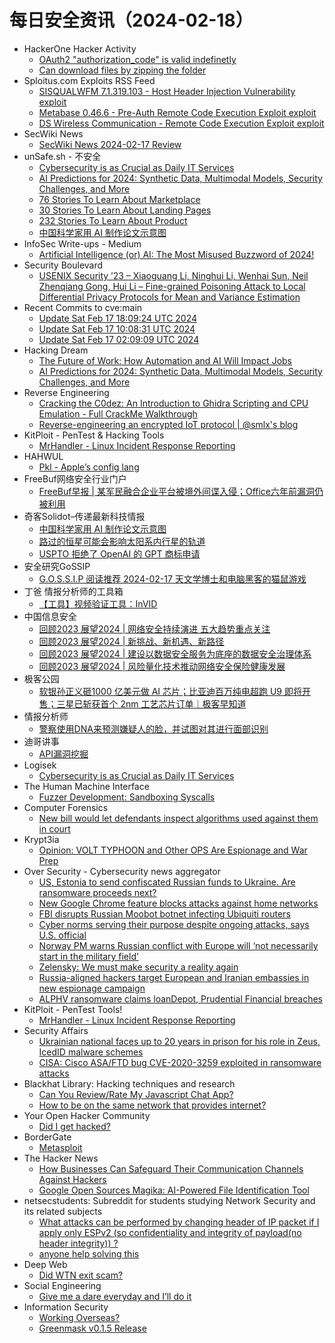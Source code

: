# 每日安全资讯（2024-02-18）

- HackerOne Hacker Activity
  - [OAuth2 "authorization_code" is valid indefinetly](https://hackerone.com/reports/1784162)
  - [Can download files by zipping the folder](https://hackerone.com/reports/2247457)
- Sploitus.com Exploits RSS Feed
  - [SISQUALWFM 7.1.319.103 - Host Header Injection Vulnerability exploit](https://sploitus.com/exploit?id=1337DAY-ID-39334&utm_source=rss&utm_medium=rss)
  - [Metabase 0.46.6 - Pre-Auth Remote Code Execution Exploit exploit](https://sploitus.com/exploit?id=1337DAY-ID-39335&utm_source=rss&utm_medium=rss)
  - [DS Wireless Communication - Remote Code Execution Exploit exploit](https://sploitus.com/exploit?id=1337DAY-ID-39336&utm_source=rss&utm_medium=rss)
- SecWiki News
  - [SecWiki News 2024-02-17 Review](http://www.sec-wiki.com/?2024-02-17)
- unSafe.sh - 不安全
  - [Cybersecurity is as Crucial as Daily IT Services](https://buaq.net/go-222696.html)
  - [AI Predictions for 2024: Synthetic Data, Multimodal Models, Security Challenges, and More](https://buaq.net/go-222692.html)
  - [76 Stories To Learn About Marketplace](https://buaq.net/go-222700.html)
  - [30 Stories To Learn About Landing Pages](https://buaq.net/go-222702.html)
  - [232 Stories To Learn About Product](https://buaq.net/go-222701.html)
  - [中国科学家用 AI 制作论文示意图](https://buaq.net/go-222693.html)
- InfoSec Write-ups - Medium
  - [Artificial Intelligence (or) AI: The Most Misused Buzzword of 2024!](https://infosecwriteups.com/artificial-intelligence-or-ai-the-most-misused-buzzword-of-2024-5c09a8e41929?source=rss----7b722bfd1b8d---4)
- Security Boulevard
  - [USENIX Security ’23 – Xiaoguang Li, Ninghui Li, Wenhai Sun, Neil Zhenqiang Gong, Hui Li – Fine-grained Poisoning Attack to Local Differential Privacy Protocols for Mean and Variance Estimation](https://securityboulevard.com/2024/02/usenix-security-23-xiaoguang-li-ninghui-li-wenhai-sun-neil-zhenqiang-gong-hui-li-fine-grained-poisoning-attack-to-local-differential-privacy-protocols-for-mean-and-variance-estimation/)
- Recent Commits to cve:main
  - [Update Sat Feb 17 18:09:24 UTC 2024](https://github.com/trickest/cve/commit/140577708ed06f2bc51573c4de53757b6a4749b7)
  - [Update Sat Feb 17 10:08:31 UTC 2024](https://github.com/trickest/cve/commit/7750fc5992b157600709e070fd8a9f53f017327d)
  - [Update Sat Feb 17 02:09:09 UTC 2024](https://github.com/trickest/cve/commit/a5e800024b21a55c253a3e80bf278676603deef2)
- Hacking Dream
  - [The Future of Work: How Automation and AI Will Impact Jobs](https://www.hackingdream.net/2024/02/the-future-of-work-how-automation-and.html)
  - [AI Predictions for 2024: Synthetic Data, Multimodal Models, Security Challenges, and More](https://www.hackingdream.net/2024/02/ai-predictions-for-2024-synthetic-data.html)
- Reverse Engineering
  - [Cracking the C0dez: An Introduction to Ghidra Scripting and CPU Emulation - Full CrackMe Walkthrough](https://www.reddit.com/r/ReverseEngineering/comments/1atc9gn/cracking_the_c0dez_an_introduction_to_ghidra/)
  - [Reverse-engineering an encrypted IoT protocol | @smlx's blog](https://www.reddit.com/r/ReverseEngineering/comments/1asz2x7/reverseengineering_an_encrypted_iot_protocol/)
- KitPloit - PenTest &amp; Hacking Tools
  - [MrHandler - Linux Incident Response Reporting](http://www.kitploit.com/2024/02/mrhandler-linux-incident-response.html)
- HAHWUL
  - [Pkl - Apple’s config lang](https://www.hahwul.com/2024/02/18/pkl-apple-new-configuation-language/)
- FreeBuf网络安全行业门户
  - [FreeBuf早报 | 某军民融合企业平台被境外间谍入侵；Office六年前漏洞仍被利用](https://www.freebuf.com/news/391862.html)
- 奇客Solidot–传递最新科技情报
  - [中国科学家用 AI 制作论文示意图](https://www.solidot.org/story?sid=77368)
  - [路过的恒星可能会影响太阳系内行星的轨道](https://www.solidot.org/story?sid=77367)
  - [USPTO 拒绝了 OpenAI 的 GPT 商标申请](https://www.solidot.org/story?sid=77366)
- 安全研究GoSSIP
  - [G.O.S.S.I.P 阅读推荐 2024-02-17 天文学博士和电脑黑客的猫鼠游戏](https://mp.weixin.qq.com/s?__biz=Mzg5ODUxMzg0Ng==&mid=2247497290&idx=1&sn=c76796d8d2f719e7377ed9387fe69940&chksm=c063d893f7145185746b1a6b361edce287bb168b3f9d3b69538a10b42745657c632fdd10878b&scene=58&subscene=0#rd)
- 丁爸 情报分析师的工具箱
  - [【工具】视频验证工具：InVID](https://mp.weixin.qq.com/s?__biz=MzI2MTE0NTE3Mw==&mid=2651142229&idx=1&sn=89cd83105d0bb2a1524677a05f05acf6&chksm=f1af4f6fc6d8c679e0cd96b31c0e89c7ff71f6e86d2237d25ead64b7da904fa6b3dc9a79b125&scene=58&subscene=0#rd)
- 中国信息安全
  - [回顾2023 展望2024 | 网络安全持续演进 五大趋势重点关注](https://mp.weixin.qq.com/s?__biz=MzA5MzE5MDAzOA==&mid=2664204936&idx=1&sn=0ccee25064f32ab1df9083cfa38806bf&chksm=8b598871bc2e01678f0245d83a0a1f427985c2c9e0b9a2535f6a6cb298bd20d3c1493882d4d8&scene=58&subscene=0#rd)
  - [回顾2023 展望2024 | 新挑战、新机遇、新路径](https://mp.weixin.qq.com/s?__biz=MzA5MzE5MDAzOA==&mid=2664204936&idx=2&sn=8ac08a1e957e51b594a65c616ad612b9&chksm=8b598871bc2e016782a216f18b20cac9a72ba71397cf98676b54e3d4f48606e847e5b118a3cf&scene=58&subscene=0#rd)
  - [回顾2023 展望2024 | 建设以数据安全服务为底座的数据安全治理体系](https://mp.weixin.qq.com/s?__biz=MzA5MzE5MDAzOA==&mid=2664204936&idx=3&sn=c4a3f9b6e9c1c9efd8eba10f0a67c61d&chksm=8b598871bc2e01677b1e7c3f0a5e78dbfc136d9b585fe1caa0891cd9ab64339f31d760c3eda2&scene=58&subscene=0#rd)
  - [回顾2023 展望2024 | 风险量化技术推动网络安全保险健康发展](https://mp.weixin.qq.com/s?__biz=MzA5MzE5MDAzOA==&mid=2664204936&idx=4&sn=879893165d09b3018787b0f706ce5921&chksm=8b598871bc2e0167c68daea930b0acd720aedc78d06f225192752dabe27e2ae68bdd876aaed9&scene=58&subscene=0#rd)
- 极客公园
  - [软银孙正义砸1000 亿美元做 AI 芯片；比亚迪百万纯电超跑 U9 即将开售；三星已斩获首个 2nm 工艺芯片订单｜极客早知道](https://mp.weixin.qq.com/s?__biz=MTMwNDMwODQ0MQ==&mid=2653033742&idx=1&sn=aa86f6c2dd296511947c3f147fddaacf&chksm=7e5768b84920e1aeb62cda582931ad7ec30f544248dcf22c77df9767a868623e6c041f81f709&scene=58&subscene=0#rd)
- 情报分析师
  - [警察使用DNA来预测嫌疑人的脸，并试图对其进行面部识别](https://mp.weixin.qq.com/s?__biz=MzA3Mjc1MTkwOA==&mid=2650546017&idx=1&sn=cc4ed931eb0fa00597559db296fb2837&chksm=8711312ab066b83c014211bb24d9becac1b34ea9389098223715b052dac53423e4f6650b535a&scene=58&subscene=0#rd)
- 迪哥讲事
  - [API漏洞挖掘](https://mp.weixin.qq.com/s?__biz=MzIzMTIzNTM0MA==&mid=2247493570&idx=1&sn=27c75a225a6b78e63274bf8c60c6698d&chksm=e8a5eda1dfd264b71163136c96cbdcfd8ed97d1d5b471f86149806c05811ce282b197b035df4&scene=58&subscene=0#rd)
- Logisek
  - [Cybersecurity is as Crucial as Daily IT Services](https://logisek.com/blog/cybersecurity-is-crucial/?utm_source=rss&utm_medium=rss&utm_campaign=cybersecurity-is-crucial)
- The Human Machine Interface
  - [Fuzzer Development: Sandboxing Syscalls](https://h0mbre.github.io/Lucid_Context_Switching/)
- Computer Forensics
  - [New bill would let defendants inspect algorithms used against them in court](https://www.reddit.com/r/computerforensics/comments/1at1fkh/new_bill_would_let_defendants_inspect_algorithms/)
- Krypt3ia
  - [Opinion: VOLT TYPHOON and Other OPS Are Espionage and War Prep](https://krypt3ia.wordpress.com/2024/02/17/opinion-volt-typhoon-and-other-ops-are-espionage-and-war-prep/)
- Over Security - Cybersecurity news aggregator
  - [US, Estonia to send confiscated Russian funds to Ukraine. Are ransomware proceeds next?](https://therecord.media/us-estonia-sending-confiscated-russian-funds)
  - [New Google Chrome feature blocks attacks against home networks](https://www.bleepingcomputer.com/news/google/new-google-chrome-feature-blocks-attacks-against-home-networks/)
  - [FBI disrupts Russian Moobot botnet infecting Ubiquiti routers](https://www.bleepingcomputer.com/news/security/fbi-disrupts-russian-moobot-botnet-infecting-ubiquiti-routers/)
  - [Cyber norms serving their purpose despite ongoing attacks, says U.S. official](https://therecord.media/cyber-norms-serving-their-purpose-liesyl-franz)
  - [Norway PM warns Russian conflict with Europe will ‘not necessarily start in the military field’](https://therecord.media/norway-pm-warns-russian-conflict-with-europe-may-not-start-with-military)
  - [Zelensky: We must make security a reality again](https://therecord.media/zelensky-msc-speech-make-security-a-reality)
  - [Russia-aligned hackers target European and Iranian embassies in new espionage campaign](https://therecord.media/russia-aligned-hackers-target-european-and-iranian-embassies-cyber-espionage)
  - [ALPHV ransomware claims loanDepot, Prudential Financial breaches](https://www.bleepingcomputer.com/news/security/alphv-ransomware-claims-loandepot-prudential-financial-breaches/)
- KitPloit - PenTest Tools!
  - [MrHandler - Linux Incident Response Reporting](http://www.kitploit.com/2024/02/mrhandler-linux-incident-response.html)
- Security Affairs
  - [Ukrainian national faces up to 20 years in prison for his role in Zeus, IcedID malware schemes](https://securityaffairs.com/159260/cyber-crime/penchukov-zeus-icedid-malware-campaigns.html)
  - [CISA: Cisco ASA/FTD bug CVE-2020-3259 exploited in ransomware attacks](https://securityaffairs.com/159244/cyber-crime/cisa-cisco-cve-2020-3259-akira-ransomware.html)
- Blackhat Library: Hacking techniques and research
  - [Can You Review/Rate My Javascript Chat App?](https://www.reddit.com/r/blackhat/comments/1atbefl/can_you_reviewrate_my_javascript_chat_app/)
  - [How to be on the same network that provides internet?](https://www.reddit.com/r/blackhat/comments/1asx7zl/how_to_be_on_the_same_network_that_provides/)
- Your Open Hacker Community
  - [Did I get hacked?](https://www.reddit.com/r/HowToHack/comments/1asq930/did_i_get_hacked/)
- BorderGate
  - [Metasploit](https://www.bordergate.co.uk/metasploit/)
- The Hacker News
  - [How Businesses Can Safeguard Their Communication Channels Against Hackers](https://thehackernews.com/2024/02/how-businesses-can-safeguard-their.html)
  - [Google Open Sources Magika: AI-Powered File Identification Tool](https://thehackernews.com/2024/02/google-open-sources-magika-ai-powered.html)
- netsecstudents: Subreddit for students studying Network Security and its related subjects
  - [What attacks can be performed by changing header of IP packet if I apply only ESPv2 (so confidentiality and integrity of payload(no header integrity)) ?](https://www.reddit.com/r/netsecstudents/comments/1aszlzf/what_attacks_can_be_performed_by_changing_header/)
  - [anyone help solving this](https://www.reddit.com/r/netsecstudents/comments/1asus2j/anyone_help_solving_this/)
- Deep Web
  - [Did WTN exit scam?](https://www.reddit.com/r/deepweb/comments/1at6e0p/did_wtn_exit_scam/)
- Social Engineering
  - [Give me a dare everyday and I’ll do it](https://www.reddit.com/r/SocialEngineering/comments/1ateolo/give_me_a_dare_everyday_and_ill_do_it/)
- Information Security
  - [Working Overseas?](https://www.reddit.com/r/Information_Security/comments/1at4u4r/working_overseas/)
  - [Greenmask v0.1.5 Release](https://www.reddit.com/r/Information_Security/comments/1aszv7l/greenmask_v015_release/)
